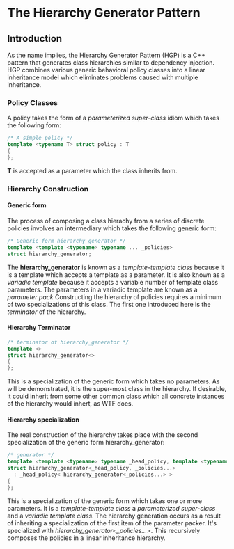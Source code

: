 # The Hierarchy Generator Pattern

## Introduction

As the name implies, the Hierarchy Generator Pattern (HGP) is a C++ pattern that generates class hierarchies similar to dependency injection. HGP combines various generic behavioral policy classes into a linear inheritance model which eliminates problems caused with multiple inheritance.

### Policy Classes

A policy takes the form of a *parameterized super-class* idiom which takes the following form:

~~~cpp
/* A simple policy */
template <typename T> struct policy : T
{
};
~~~

**T** is accepted as a parameter which the class inherits from.

### Hierarchy Construction

#### Generic form

The process of composing a class hierachy from a series of discrete policies involves an intermediary which takes the following generic form:

~~~cpp
/* Generic form hierarchy_generator */
template <template <typename> typename ... _policies>
struct hierarchy_generator;
~~~

The **hierarchy_generator** is known as a *template-template class* because it is a template which accepts a template as a parameter. It is also known as a *variadic template* because it accepts a variable number of template class parameters. The parameters in a variadic template are known as a *parameter pack* Constructing the hierarchy of policies requires a minimum of two specializations of this class. The first one introduced here is the *terminator* of the hierarchy.

#### Hierarchy Terminator

~~~cpp
/* terminator of hierarchy_generator */
template <>
struct hierarchy_generator<>
{
};
~~~

This is a specialization of the generic form which takes no parameters. As will be demonstrated, it is the super-most class in the hierarchy. If desirable, it could inherit from some other common class which all concrete instances of the hierarchy would inhert, as WTF does.

#### Hierarchy specialization

The real construction of the hierarchy takes place with the second specialization of the generic form hierarchy_generator:

~~~cpp
/* generator */
template <template <typename> typename _head_policy, template <typename> typename ... _policies> 
struct hierarchy_generator<_head_policy, _policies...> 
  : _head_policy< hierarchy_generator<_policies...> >
{
};
~~~

This is a specialization of the generic form which takes one or more parameters. It is a *template-template class* a *parameterized super-class* and a *variadic template class*. The hierarchy generation occurs as a result of inheriting a specialization of the first item of the parameter packer. It's specialized with *hierarchy_generator<_policies...>*. This recursively composes the policies in a linear inheritance hierarchy.
